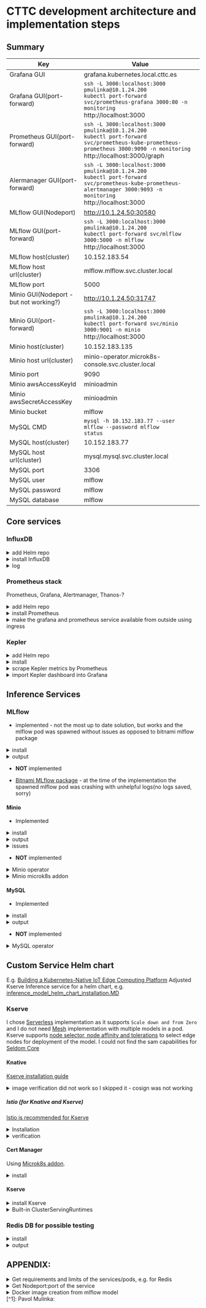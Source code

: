 # CTTC development architecture and implementation steps

## Summary

| Key                                    | Value                                                                                                                                                                        |
| -------------------------------------- | ---------------------------------------------------------------------------------------------------------------------------------------------------------------------------- |
| Grafana GUI                            | grafana.kubernetes.local.cttc.es                                                                                                                                             |
| Grafana GUI(port-forward)              | `ssh -L 3000:localhost:3000 pmulinka@10.1.24.200`<br>`kubectl port-forward svc/prometheus-grafana 3000:80 -n monitoring`<br>http://localhost:3000                            |
| Prometheus GUI(port-forward)           | `ssh -L 3000:localhost:3000 pmulinka@10.1.24.200`<br>`kubectl port-forward svc/prometheus-kube-prometheus-prometheus 3000:9090 -n monitoring`<br>http://localhost:3000/graph |
| Alermanager GUI(port-forward)          | `ssh -L 3000:localhost:3000 pmulinka@10.1.24.200`<br>`kubectl port-forward svc/prometheus-kube-prometheus-alertmanager 3000:9093 -n monitoring`<br>http://localhost:3000     |
| MLflow GUI(Nodeport)                   | http://10.1.24.50:30580                                                                                                                                                      |
| MLflow GUI(port-forward)               | `ssh -L 3000:localhost:3000 pmulinka@10.1.24.200`<br>`kubectl port-forward svc/mlflow 3000:5000 -n mlflow`<br>http://localhost:3000                                          |
| MLflow host(cluster)                   | 10.152.183.54                                                                                                                                                                |
| MLflow host url(cluster)               | mlflow.mlflow.svc.cluster.local                                                                                                                                              |
| MLflow port                            | 5000                                                                                                                                                                         |
| Minio GUI(Nodeport - but not working?) | http://10.1.24.50:31747                                                                                                                                                      |
| Minio GUI(port-forward)                | `ssh -L 3000:localhost:3000 pmulinka@10.1.24.200`<br>`kubectl port-forward svc/minio 3000:9001 -n minio`<br>http://localhost:3000                                            |
| Minio host(cluster)                    | 10.152.183.135                                                                                                                                                               |
| Minio host url(cluster)                | minio-operator.microk8s-console.svc.cluster.local                                                                                                                            |
| Minio port                             | 9090                                                                                                                                                                         |
| Minio awsAccessKeyId                   | minioadmin                                                                                                                                                                   |
| Minio awsSecretAccessKey               | minioadmin                                                                                                                                                                   |
| Minio bucket                           | mlflow                                                                                                                                                                       |
| MySQL CMD                              | `mysql -h 10.152.183.77 --user mlflow --password mlflow`<br>`status`                                                                                                         |
| MySQL host(cluster)                    | 10.152.183.77                                                                                                                                                                |
| MySQL host url(cluster)                | mysql.mysql.svc.cluster.local                                                                                                                                                |
| MySQL port                             | 3306                                                                                                                                                                         |
| MySQL user                             | mlflow                                                                                                                                                                       |
| MySQL password                         | mlflow                                                                                                                                                                       |
| MySQL database                         | mlflow                                                                                                                                                                       |

## Core services

### InfluxDB

<details><summary>add Helm repo</summary>

```
helm repo add influxdata https://helm.influxdata.com/
helm repo update
```
</details>
<details><summary>install InfluxDB</summary>

[influxdb](https://github.com/influxdata/helm-charts/tree/master/charts/influxdb) with defined values
```
helm install influx influxdata/influxdb2 \
--namespace influx --create-namespace

helm install influx influxdata/influxdb2 --set service.type=NodePort \
--set adminUser.user="admin" \
--set adminUser.password="admin_pass" \
--set adminUser.token="admin_token" \
--namespace influx --create-namespace
```
</details>
<details><summary>log</summary>

```
NAME: influx
LAST DEPLOYED: Mon Jul 29 14:52:16 2024
NAMESPACE: influx
STATUS: deployed
REVISION: 1
TEST SUITE: None
NOTES:
InfluxDB 2 is deployed as a StatefulSet on your cluster.

You can access it by using the service name: influx-influxdb2

To retrieve the password for the 'admin' user:

  echo $(kubectl get secret influx-influxdb2-auth -o "jsonpath={.data['admin-password']}" --namespace influx | base64 --decode)

Note: with enabled persistence, admin password is only set once during the initial deployment. The password is not changed when InfluxDB 2 is re-deployed with different password.
```
</details>

### Prometheus stack
Prometheus, Grafana, Alertmanager, Thanos-?

<details><summary>add Helm repo</summary>

```
helm repo add prometheus-community https://prometheus-community.github.io/helm-charts
helm repo update
```
</details>
<details><summary>install Prometheus</summary>

[prometheus-stack](https://github.com/prometheus-community/helm-charts/blob/main/charts/kube-prometheus-stack/README.md) with defined values
```
helm install prometheus-stack prometheus-community/kube-prometheus-stack --namespace prometheus-stack --create-namespace -f configs/prometheus_stack.yaml
```
</details>
<details><summary>make the grafana and prometheus service available from outside using ingress</summary>

```
kubectl apply -f configs/ingress_prometheus_stack.yaml
```
</details>


### Kepler

<details><summary>add Helm repo</summary>

```
helm repo add kepler https://sustainable-computing-io.github.io/kepler-helm-chart
helm repo update
```
</details>
<details><summary>install</summary>

[kepler](https://sustainable-computing.io/installation/kepler-helm/) - default confguration
```
helm install kepler kepler/kepler --namespace kepler --create-namespace
```
</details>
<details><summary>scrape Kepler metrics by Prometheus</summary>

```
kubectl apply -f configs/prometheus_kepler_service_monitor.yaml
```
</details>

<details><summary>import Kepler dashboard into Grafana</summary>

[Kepler dashboard](/configs/Kepler_Exporter_dashboard.json) dashboard
</details>

## Inference Services
### MLflow

* implemented - not the most up to date solution, but works and the mlflow pod was spawned without issues as opposed to bitnami mlflow package

<details><summary>install</summary>

```
helm install mlflow community-charts/mlflow \
  --set service.type=NodePort \
  --set backendStore.databaseMigration=true \
  --set backendStore.mysql.enabled=true \
  --set backendStore.mysql.host=mysql.mysql.svc.cluster.local \
  --set backendStore.mysql.port=3306 \
  --set backendStore.mysql.database=mlflow \
  --set backendStore.mysql.user=mlflow \
  --set backendStore.mysql.password=mlflow \
  --set artifactRoot.s3.enabled=true \
  --set artifactRoot.s3.bucket=mlflow \
  --set artifactRoot.s3.awsAccessKeyId=minioadmin \
  --set artifactRoot.s3.awsSecretAccessKey=minioadmin \
  --set extraEnvVars.MLFLOW_S3_ENDPOINT_URL=http://10.152.183.156:9000 \
  --set serviceMonitor.enabled=true \
  --namespace mlflow --create-namespace
```

</details>

<details><summary>output</summary>

```
Release "mlflow" has been upgraded. Happy Helming!
NAME: mlflow
LAST DEPLOYED: Thu May 16 15:24:32 2024
NAMESPACE: mlflow
STATUS: deployed
REVISION: 3
TEST SUITE: None
NOTES:
1. Get the application URL by running these commands:
  export NODE_PORT=$(kubectl get --namespace mlflow -o jsonpath="{.spec.ports[0].nodePort}" services mlflow)
  export NODE_IP=$(kubectl get nodes --namespace mlflow -o jsonpath="{.items[0].status.addresses[0].address}")
  echo http://$NODE_IP:$NODE_PORT
```
</details>

* **NOT** implemented

* [Bitnami MLflow package](https://github.com/bitnami/charts/tree/main/bitnami/mlflow/) - at the time of the implementation the spawned mlflow pod was crashing with unhelpful logs(no logs saved, sorry)


#### Minio

* Implemented

<details><summary>install</summary>

```
helm install minio oci://registry-1.docker.io/bitnamicharts/minio \
  --set service.type=NodePort \
  --set auth.rootUser=minioadmin \
  --set auth.rootPassword=minioadmin \
  --namespace minio --create-namespace
```
</details>

<details><summary>output</summary>

```
Pulled: registry-1.docker.io/bitnamicharts/minio:14.4.2
Digest: sha256:cee339fbfbb55ff08aa1a9e3abdc01fa9fb90094a49709873fe8ee3e3efb352c
NAME: minio
LAST DEPLOYED: Wed May 15 15:40:15 2024
NAMESPACE: minio
STATUS: deployed
REVISION: 1
TEST SUITE: None
NOTES:
CHART NAME: minio
CHART VERSION: 14.4.2
APP VERSION: 2024.5.10

** Please be patient while the chart is being deployed **

MinIO&reg; can be accessed via port  on the following DNS name from within your cluster:

   minio.minio.svc.cluster.local

To get your credentials run:

   export ROOT_USER=$(kubectl get secret --namespace minio minio -o jsonpath="{.data.root-user}" | base64 -d)
   export ROOT_PASSWORD=$(kubectl get secret --namespace minio minio -o jsonpath="{.data.root-password}" | base64 -d)

To connect to your MinIO&reg; server using a client:

- Run a MinIO&reg; Client pod and append the desired command (e.g. 'admin info'):

   kubectl run --namespace minio minio-client \
     --rm --tty -i --restart='Never' \
     --env MINIO_SERVER_ROOT_USER=$ROOT_USER \
     --env MINIO_SERVER_ROOT_PASSWORD=$ROOT_PASSWORD \
     --env MINIO_SERVER_HOST=minio \
     --image docker.io/bitnami/minio-client:2024.5.9-debian-12-r2 -- admin info minio

To access the MinIO&reg; web UI:

- Get the MinIO&reg; URL:

   export NODE_PORT=$(kubectl get --namespace minio -o jsonpath="{.spec.ports[0].nodePort}" services minio)
   export NODE_IP=$(kubectl get nodes --namespace minio -o jsonpath="{.items[0].status.addresses[0].address}")
   echo "MinIO&reg; web URL: http://$NODE_IP:$NODE_PORT/minio"

WARNING: There are "resources" sections in the chart not set. Using "resourcesPreset" is not recommended for production. For production installations, please set the following values according to your workload needs:
  - resources
+info https://kubernetes.io/docs/concepts/configuration/manage-resources-containers/
```
</details>

<details><summary>issues</summary>
<details><summary>Kserve inference service issues</summary>
Issues saying that Kserve could not locate credentials:

```
botocore.exceptions.NoCredentialsError: Unable to locate credentials
```

, I tried to remove them, but this did not help:
```
helm upgrade minio oci://registry-1.docker.io/bitnamicharts/minio \
  --set service.type=NodePort \
  --set auth.rootUser=admin \
  --set auth.rootPassword="" \
  --namespace minio
```
</details>
</details>

* **NOT** implemented

<details><summary>Minio operator</summary>

[The operator](https://min.io/docs/minio/kubernetes/upstream/operations/install-deploy-manage/deploy-operator-helm.html) is for more complex deployments.

```
helm repo add minio-operator https://operator.min.io
helm install   --namespace minio-operator   --create-namespace   operator minio-operator/operator
```
</details>

<details><summary>Minio microk8s addon</summary>
    
* [Minio microk8s addon](https://microk8s.io/docs/addon-minio)
install:

```
sudo microk8s enable minio -c 30Gi -s nfs
Infer repository core for addon minio
Infer repository core for addon dns
Addon core/dns is already enabled
Infer repository core for addon hostpath-storage
Addon core/hostpath-storage is already enabled
Download kubectl-minio
  % Total    % Received % Xferd  Average Speed   Time    Time     Time  Current
                                 Dload  Upload   Total   Spent    Left  Speed
  0     0    0     0    0     0      0      0 --:--:-- --:--:-- --:--:--     0
100 36.8M  100 36.8M    0     0  13.8M      0  0:00:02  0:00:02 --:--:-- 18.1M
Initialize minio operator
Warning: resource namespaces/minio-operator is missing the kubectl.kubernetes.io/last-applied-configuration annotation which is required by kubectl apply. kubectl apply should only be used on resources created declaratively by either kubectl create --save-config or kubectl apply. The missing annotation will be patched automatically.
namespace/minio-operator configured
serviceaccount/minio-operator created
clusterrole.rbac.authorization.k8s.io/minio-operator-role created
clusterrolebinding.rbac.authorization.k8s.io/minio-operator-binding created
customresourcedefinition.apiextensions.k8s.io/tenants.minio.min.io created
service/operator created
deployment.apps/minio-operator created
serviceaccount/console-sa created
secret/console-sa-secret created
clusterrole.rbac.authorization.k8s.io/console-sa-role created
clusterrolebinding.rbac.authorization.k8s.io/console-sa-binding created
configmap/console-env created
service/console created
deployment.apps/console created
-----------------

To open Operator UI, start a port forward using this command:

kubectl minio proxy -n minio-operator

-----------------
Create default tenant with:

  Name: microk8s
  Capacity: 30Gi
  Servers: 1
  Volumes: 1
  Storage class: nfs
  TLS: no
  Prometheus: no

+ /var/snap/microk8s/common/plugins/kubectl-minio tenant create microk8s --storage-class nfs --capacity 30Gi --servers 1 --volumes 1 --namespace minio-operator --enable-audit-logs=false --disable-tls --enable-prometheus=false
W0513 11:19:46.012386 2934999 warnings.go:70] unknown field "spec.pools[0].volumeClaimTemplate.metadata.creationTimestamp"

Tenant 'microk8s' created in 'minio-operator' Namespace

  Username: 6ZQD4KM2Z4S952HYL73M
  Password: vLDbSJ1C6cXKuGLC2K4V5wigatpCfjiICZY3owKM
  Note: Copy the credentials to a secure location. MinIO will not display these again.

APPLICATION     SERVICE NAME            NAMESPACE       SERVICE TYPE    SERVICE PORT
MinIO           minio                   minio-operator  ClusterIP       80
Console         microk8s-console        minio-operator  ClusterIP       9090

+ set +x
================================
Enabled minio addon.

You can manage minio tenants using the kubectl-minio plugin.

For more details, use
```
    
Minio addon is not working anymore in microk8s - [git issue](https://github.com/minio/console/issues/3318), output in Kubernetes cluster:
```
  Normal   Scheduled  3m4s                default-scheduler  Successfully assigned minio-operator/console-78d567bfc8-gsspn to iesc-gpu
  Normal   Pulling    89s (x4 over 3m4s)  kubelet            Pulling image "minio/console:v0.20.3"
  Warning  Failed     88s (x4 over 3m2s)  kubelet            Failed to pull image "minio/console:v0.20.3": failed to pull and unpack image "docker.io/minio/console:v0.20.3": failed to resolve reference "docker.io/minio/console:v0.20.3": pull access denied, repository does not exist or may require authorization: server message: insufficient_scope: authorization failed
  Warning  Failed     88s (x4 over 3m2s)  kubelet            Error: ErrImagePull
  Warning  Failed     74s (x6 over 3m1s)  kubelet            Error: ImagePullBackOff
  Normal   BackOff    60s (x7 over 3m1s)  kubelet            Back-off pulling image "minio/console:v0.20.3"
```

</details>

#### MySQL

* Implemented

<details><summary>install</summary>

```
helm install mysql oci://registry-1.docker.io/bitnamicharts/mysql \
--set auth.database=mlflow \
--set auth.username=mlflow \
--set auth.password=mlflow \
--set auth.rootPassword=root \
--namespace mysql --create-namespace
```
</details>
<details><summary>output</summary>

```
Pulled: registry-1.docker.io/bitnamicharts/mysql:10.2.2
Digest: sha256:61b5d1a6f8ac29662160d30e620ed388d782857e9d895585181a6930c83f1ebf
NAME: mysql
LAST DEPLOYED: Mon May 13 11:54:19 2024
NAMESPACE: mysql
STATUS: deployed
REVISION: 1
TEST SUITE: None
NOTES:
CHART NAME: mysql
CHART VERSION: 10.2.2
APP VERSION: 8.0.37

** Please be patient while the chart is being deployed **

Tip:

  Watch the deployment status using the command: kubectl get pods -w --namespace mysql

Services:

  echo Primary: mysql.mysql.svc.cluster.local:3306

Execute the following to get the administrator credentials:

  echo Username: root
  MYSQL_ROOT_PASSWORD=$(kubectl get secret --namespace mysql mysql -o jsonpath="{.data.mysql-root-password}" | base64 -d)

To connect to your database:

  1. Run a pod that you can use as a client:

      kubectl run mysql-client --rm --tty -i --restart='Never' --image  docker.io/bitnami/mysql:8.0.37-debian-12-r0 --namespace mysql --env MYSQL_ROOT_PASSWORD=$MYSQL_ROOT_PASSWORD --command -- bash

  2. To connect to primary service (read/write):

      mysql -h mysql.mysql.svc.cluster.local -uroot -p"$MYSQL_ROOT_PASSWORD"






WARNING: There are "resources" sections in the chart not set. Using "resourcesPreset" is not recommended for production. For production installations, please set the following values according to your workload needs:
  - primary.resources
  - secondary.resources
+info https://kubernetes.io/docs/concepts/configuration/manage-resources-containers/
```
</details>

* **NOT** implemented

<details><summary>MySQL operator</summary>

[The operator](https://dev.mysql.com/doc/mysql-operator/en/mysql-operator-installation-helm.html) is for more complex mysql deployments using InnoDB cluster

```
helm repo add MySQL-operator https://mysql.github.io/mysql-operator/
helm install my-mysql-operator mysql-operator/mysql-operator    --namespace mysql-operator --create-namespace
```
</details>

## Custom Service Helm chart
E.g. [Building a Kubernetes-Native IoT Edge Computing Platform](https://overcast.blog/building-a-kubernetes-native-iot-edge-computing-platform-839ebf7606cd)
Adjusted Kserve Inference service for a helm chart, e.g. [inference_model_helm_chart_installation.MD](inference_model_helm_chart_installation.MD)

### Kserve

I chose [Serverless](https://kserve.github.io/website/master/admin/serverless/serverless/) implementation as it supports `Scale down and from Zero` and I do not need [Mesh](https://kserve.github.io/website/master/admin/modelmesh/) implementation with multiple models in a pod.
Kserve supports [node selector, node affinity and tolerations](https://kserve.github.io/website/0.8/modelserving/nodescheduling/inferenceservicenodescheduling/) to select edge nodes for deployment of the model. I could not find the sam capabilities for [Seldom Core](https://docs.seldon.io/projects/seldon-core/en/latest/index.html)

#### Knative
[Kserve installation guide](https://knative.dev/docs/install/yaml-install/serving/install-serving-with-yaml/)

<details><summary>image verification did not work so I skipped it - cosign was not working</summary>

```
sudo apt install golang-go
sudo apt install -y jq
go install github.com/sigstore/cosign/v2/cmd/cosign@latest
```
</details>

##### Istio (for Knative and Kserve)
[Istio is recommended for Kserve](https://kserve.github.io/website/master/admin/serverless/serverless/#2-install-networking-layer)

<details><summary>Installation</summary>

```
pmulinka@saiacheron:~/kubernetes/knative$ kubectl apply -f https://github.com/knative/serving/releases/download/knative-v1.14.0/serving-crds.yaml
customresourcedefinition.apiextensions.k8s.io/certificates.networking.internal.knative.dev created
customresourcedefinition.apiextensions.k8s.io/configurations.serving.knative.dev created
customresourcedefinition.apiextensions.k8s.io/clusterdomainclaims.networking.internal.knative.dev created
customresourcedefinition.apiextensions.k8s.io/domainmappings.serving.knative.dev created
customresourcedefinition.apiextensions.k8s.io/ingresses.networking.internal.knative.dev created
customresourcedefinition.apiextensions.k8s.io/metrics.autoscaling.internal.knative.dev created
customresourcedefinition.apiextensions.k8s.io/podautoscalers.autoscaling.internal.knative.dev created
customresourcedefinition.apiextensions.k8s.io/revisions.serving.knative.dev created
customresourcedefinition.apiextensions.k8s.io/routes.serving.knative.dev created
customresourcedefinition.apiextensions.k8s.io/serverlessservices.networking.internal.knative.dev created
customresourcedefinition.apiextensions.k8s.io/services.serving.knative.dev created
customresourcedefinition.apiextensions.k8s.io/images.caching.internal.knative.dev created
pmulinka@saiacheron:~/kubernetes/knative$ kubectl apply -f https://github.com/knative/serving/releases/download/knative-v1.14.0/serving-core.yaml
namespace/knative-serving created
role.rbac.authorization.k8s.io/knative-serving-activator created
clusterrole.rbac.authorization.k8s.io/knative-serving-activator-cluster created
clusterrole.rbac.authorization.k8s.io/knative-serving-aggregated-addressable-resolver created
clusterrole.rbac.authorization.k8s.io/knative-serving-addressable-resolver created
clusterrole.rbac.authorization.k8s.io/knative-serving-namespaced-admin created
clusterrole.rbac.authorization.k8s.io/knative-serving-namespaced-edit created
clusterrole.rbac.authorization.k8s.io/knative-serving-namespaced-view created
clusterrole.rbac.authorization.k8s.io/knative-serving-core created
clusterrole.rbac.authorization.k8s.io/knative-serving-podspecable-binding created
serviceaccount/controller created
clusterrole.rbac.authorization.k8s.io/knative-serving-admin created
clusterrolebinding.rbac.authorization.k8s.io/knative-serving-controller-admin created
clusterrolebinding.rbac.authorization.k8s.io/knative-serving-controller-addressable-resolver created
serviceaccount/activator created
rolebinding.rbac.authorization.k8s.io/knative-serving-activator created
clusterrolebinding.rbac.authorization.k8s.io/knative-serving-activator-cluster created
customresourcedefinition.apiextensions.k8s.io/images.caching.internal.knative.dev unchanged
certificate.networking.internal.knative.dev/routing-serving-certs created
customresourcedefinition.apiextensions.k8s.io/certificates.networking.internal.knative.dev unchanged
customresourcedefinition.apiextensions.k8s.io/configurations.serving.knative.dev unchanged
customresourcedefinition.apiextensions.k8s.io/clusterdomainclaims.networking.internal.knative.dev unchanged
customresourcedefinition.apiextensions.k8s.io/domainmappings.serving.knative.dev unchanged
customresourcedefinition.apiextensions.k8s.io/ingresses.networking.internal.knative.dev unchanged
customresourcedefinition.apiextensions.k8s.io/metrics.autoscaling.internal.knative.dev unchanged
customresourcedefinition.apiextensions.k8s.io/podautoscalers.autoscaling.internal.knative.dev unchanged
customresourcedefinition.apiextensions.k8s.io/revisions.serving.knative.dev unchanged
customresourcedefinition.apiextensions.k8s.io/routes.serving.knative.dev unchanged
customresourcedefinition.apiextensions.k8s.io/serverlessservices.networking.internal.knative.dev unchanged
customresourcedefinition.apiextensions.k8s.io/services.serving.knative.dev unchanged
image.caching.internal.knative.dev/queue-proxy created
configmap/config-autoscaler created
configmap/config-defaults created
configmap/config-deployment created
configmap/config-domain created
configmap/config-features created
configmap/config-gc created
configmap/config-leader-election created
configmap/config-logging created
configmap/config-network created
configmap/config-observability created
configmap/config-tracing created
horizontalpodautoscaler.autoscaling/activator created
poddisruptionbudget.policy/activator-pdb created
deployment.apps/activator created
service/activator-service created
deployment.apps/autoscaler created
service/autoscaler created
deployment.apps/controller created
service/controller created
horizontalpodautoscaler.autoscaling/webhook created
poddisruptionbudget.policy/webhook-pdb created
deployment.apps/webhook created
service/webhook created
validatingwebhookconfiguration.admissionregistration.k8s.io/config.webhook.serving.knative.dev created
mutatingwebhookconfiguration.admissionregistration.k8s.io/webhook.serving.knative.dev created
validatingwebhookconfiguration.admissionregistration.k8s.io/validation.webhook.serving.knative.dev created
secret/webhook-certs created
pmulinka@saiacheron:~/kubernetes/knative$ kubectl apply -l knative.dev/crd-install=true -f https://github.com/knative/net-istio/releases/download/knative-v1.14.0/istio.yaml
customresourcedefinition.apiextensions.k8s.io/authorizationpolicies.security.istio.io created
customresourcedefinition.apiextensions.k8s.io/destinationrules.networking.istio.io created
customresourcedefinition.apiextensions.k8s.io/envoyfilters.networking.istio.io created
customresourcedefinition.apiextensions.k8s.io/gateways.networking.istio.io created
customresourcedefinition.apiextensions.k8s.io/peerauthentications.security.istio.io created
customresourcedefinition.apiextensions.k8s.io/proxyconfigs.networking.istio.io created
customresourcedefinition.apiextensions.k8s.io/requestauthentications.security.istio.io created
customresourcedefinition.apiextensions.k8s.io/serviceentries.networking.istio.io created
customresourcedefinition.apiextensions.k8s.io/sidecars.networking.istio.io created
customresourcedefinition.apiextensions.k8s.io/telemetries.telemetry.istio.io created
customresourcedefinition.apiextensions.k8s.io/virtualservices.networking.istio.io created
customresourcedefinition.apiextensions.k8s.io/wasmplugins.extensions.istio.io created
customresourcedefinition.apiextensions.k8s.io/workloadentries.networking.istio.io created
customresourcedefinition.apiextensions.k8s.io/workloadgroups.networking.istio.io created
pmulinka@saiacheron:~/kubernetes/knative$ kubectl apply -f https://github.com/knative/net-istio/releases/download/knative-v1.14.0/istio.yaml
namespace/istio-system created
serviceaccount/istio-ingressgateway-service-account created
serviceaccount/istio-reader-service-account created
serviceaccount/istiod created
clusterrole.rbac.authorization.k8s.io/istio-reader-clusterrole-istio-system created
clusterrole.rbac.authorization.k8s.io/istiod-clusterrole-istio-system created
clusterrole.rbac.authorization.k8s.io/istiod-gateway-controller-istio-system created
clusterrolebinding.rbac.authorization.k8s.io/istio-reader-clusterrole-istio-system created
clusterrolebinding.rbac.authorization.k8s.io/istiod-clusterrole-istio-system created
clusterrolebinding.rbac.authorization.k8s.io/istiod-gateway-controller-istio-system created
role.rbac.authorization.k8s.io/istio-ingressgateway-sds created
role.rbac.authorization.k8s.io/istiod created
rolebinding.rbac.authorization.k8s.io/istio-ingressgateway-sds created
rolebinding.rbac.authorization.k8s.io/istiod created
customresourcedefinition.apiextensions.k8s.io/authorizationpolicies.security.istio.io unchanged
customresourcedefinition.apiextensions.k8s.io/destinationrules.networking.istio.io unchanged
customresourcedefinition.apiextensions.k8s.io/envoyfilters.networking.istio.io unchanged
customresourcedefinition.apiextensions.k8s.io/gateways.networking.istio.io unchanged
customresourcedefinition.apiextensions.k8s.io/peerauthentications.security.istio.io unchanged
customresourcedefinition.apiextensions.k8s.io/proxyconfigs.networking.istio.io unchanged
customresourcedefinition.apiextensions.k8s.io/requestauthentications.security.istio.io unchanged
customresourcedefinition.apiextensions.k8s.io/serviceentries.networking.istio.io unchanged
customresourcedefinition.apiextensions.k8s.io/sidecars.networking.istio.io unchanged
customresourcedefinition.apiextensions.k8s.io/telemetries.telemetry.istio.io unchanged
customresourcedefinition.apiextensions.k8s.io/virtualservices.networking.istio.io unchanged
customresourcedefinition.apiextensions.k8s.io/wasmplugins.extensions.istio.io unchanged
customresourcedefinition.apiextensions.k8s.io/workloadentries.networking.istio.io unchanged
customresourcedefinition.apiextensions.k8s.io/workloadgroups.networking.istio.io unchanged
configmap/istio created
configmap/istio-sidecar-injector created
deployment.apps/istio-ingressgateway created
deployment.apps/istiod created
service/istio-ingressgateway created
service/istiod created
horizontalpodautoscaler.autoscaling/istiod created
poddisruptionbudget.policy/istio-ingressgateway created
poddisruptionbudget.policy/istiod created
mutatingwebhookconfiguration.admissionregistration.k8s.io/istio-sidecar-injector created
validatingwebhookconfiguration.admissionregistration.k8s.io/istio-validator-istio-system created
pmulinka@saiacheron:~/kubernetes/knative$
pmulinka@saiacheron:~/kubernetes/knative$ kubectl apply -f https://github.com/knative/net-istio/releases/download/knative-v1.14.0/net-istio.yaml
clusterrole.rbac.authorization.k8s.io/knative-serving-istio created
gateway.networking.istio.io/knative-ingress-gateway created
gateway.networking.istio.io/knative-local-gateway created
service/knative-local-gateway created
configmap/config-istio created
peerauthentication.security.istio.io/webhook created
peerauthentication.security.istio.io/net-istio-webhook created
deployment.apps/net-istio-controller created
deployment.apps/net-istio-webhook created
secret/net-istio-webhook-certs created
service/net-istio-webhook created
mutatingwebhookconfiguration.admissionregistration.k8s.io/webhook.istio.networking.internal.knative.dev created
validatingwebhookconfiguration.admissionregistration.k8s.io/config.webhook.istio.networking.internal.knative.dev created
certificate.networking.internal.knative.dev/routing-serving-certs created
pmulinka@saiacheron:~/kubernetes/knative$
pmulinka@saiacheron:~/kubernetes/knative$ kubectl --namespace istio-system get service istio-ingressgateway
NAME                   TYPE           CLUSTER-IP      EXTERNAL-IP   PORT(S)                                      AGE
istio-ingressgateway   LoadBalancer   10.152.183.36   <pending>     15021:32390/TCP,80:32327/TCP,443:32456/TCP   29s
```
</details>

<details><summary>verification</summary>

```
pmulinka@saiacheron:~/kubernetes/knative$ kubectl get pods -n knative-serving
NAME                                   READY   STATUS    RESTARTS   AGE
activator-55d856fccd-5b9jt             1/1     Running   0          3m27s
autoscaler-5df8b7c68-4fzm7             1/1     Running   0          3m27s
controller-78b7976cc6-h7bz2            1/1     Running   0          3m27s
net-istio-controller-cc877c4dc-xxlrj   1/1     Running   0          119s
net-istio-webhook-69cd4975b8-9kcv6     1/1     Running   0          119s
webhook-7c7b4cd674-kghj9               1/1     Running   0          3m26s
pmulinka@saiacheron:~/kubernetes/knative$ kubectl get svc -n knative-serving
NAME                         TYPE        CLUSTER-IP       EXTERNAL-IP   PORT(S)                                   AGE
activator-service            ClusterIP   10.152.183.59    <none>        9090/TCP,8008/TCP,80/TCP,81/TCP,443/TCP   3m38s
autoscaler                   ClusterIP   10.152.183.75    <none>        9090/TCP,8008/TCP,8080/TCP                3m38s
autoscaler-bucket-00-of-01   ClusterIP   10.152.183.69    <none>        8080/TCP                                  3m30s
controller                   ClusterIP   10.152.183.166   <none>        9090/TCP,8008/TCP                         3m38s
net-istio-webhook            ClusterIP   10.152.183.76    <none>        9090/TCP,8008/TCP,443/TCP                 2m10s
webhook                      ClusterIP   10.152.183.241   <none>        9090/TCP,8008/TCP,443/TCP                 3m37s
```
</details>

#### Cert Manager

Using [Microk8s addon](https://microk8s.io/docs/addon-cert-manager).

<details><summary>install</summary>

```
pmulinka@saiacheron:~/kubernetes/knative$ microk8s enable cert-manager
Infer repository core for addon cert-manager
Enable DNS addon
Infer repository core for addon dns
Addon core/dns is already enabled
Enabling cert-manager
namespace/cert-manager created
customresourcedefinition.apiextensions.k8s.io/certificaterequests.cert-manager.io created
customresourcedefinition.apiextensions.k8s.io/certificates.cert-manager.io created
customresourcedefinition.apiextensions.k8s.io/challenges.acme.cert-manager.io created
customresourcedefinition.apiextensions.k8s.io/clusterissuers.cert-manager.io created
customresourcedefinition.apiextensions.k8s.io/issuers.cert-manager.io created
customresourcedefinition.apiextensions.k8s.io/orders.acme.cert-manager.io created
serviceaccount/cert-manager-cainjector created
serviceaccount/cert-manager created
serviceaccount/cert-manager-webhook created
configmap/cert-manager-webhook created
clusterrole.rbac.authorization.k8s.io/cert-manager-cainjector created
clusterrole.rbac.authorization.k8s.io/cert-manager-controller-issuers created
clusterrole.rbac.authorization.k8s.io/cert-manager-controller-clusterissuers created
clusterrole.rbac.authorization.k8s.io/cert-manager-controller-certificates created
clusterrole.rbac.authorization.k8s.io/cert-manager-controller-orders created
clusterrole.rbac.authorization.k8s.io/cert-manager-controller-challenges created
clusterrole.rbac.authorization.k8s.io/cert-manager-controller-ingress-shim created
clusterrole.rbac.authorization.k8s.io/cert-manager-view created
clusterrole.rbac.authorization.k8s.io/cert-manager-edit created
clusterrole.rbac.authorization.k8s.io/cert-manager-controller-approve:cert-manager-io created
clusterrole.rbac.authorization.k8s.io/cert-manager-controller-certificatesigningrequests created
clusterrole.rbac.authorization.k8s.io/cert-manager-webhook:subjectaccessreviews created
clusterrolebinding.rbac.authorization.k8s.io/cert-manager-cainjector created
clusterrolebinding.rbac.authorization.k8s.io/cert-manager-controller-issuers created
clusterrolebinding.rbac.authorization.k8s.io/cert-manager-controller-clusterissuers created
clusterrolebinding.rbac.authorization.k8s.io/cert-manager-controller-certificates created
clusterrolebinding.rbac.authorization.k8s.io/cert-manager-controller-orders created
clusterrolebinding.rbac.authorization.k8s.io/cert-manager-controller-challenges created
clusterrolebinding.rbac.authorization.k8s.io/cert-manager-controller-ingress-shim created
clusterrolebinding.rbac.authorization.k8s.io/cert-manager-controller-approve:cert-manager-io created
clusterrolebinding.rbac.authorization.k8s.io/cert-manager-controller-certificatesigningrequests created
clusterrolebinding.rbac.authorization.k8s.io/cert-manager-webhook:subjectaccessreviews created
role.rbac.authorization.k8s.io/cert-manager-cainjector:leaderelection created
role.rbac.authorization.k8s.io/cert-manager:leaderelection created
role.rbac.authorization.k8s.io/cert-manager-webhook:dynamic-serving created
rolebinding.rbac.authorization.k8s.io/cert-manager-cainjector:leaderelection created
rolebinding.rbac.authorization.k8s.io/cert-manager:leaderelection created
rolebinding.rbac.authorization.k8s.io/cert-manager-webhook:dynamic-serving created
service/cert-manager created
service/cert-manager-webhook created
deployment.apps/cert-manager-cainjector created
deployment.apps/cert-manager created
deployment.apps/cert-manager-webhook created
mutatingwebhookconfiguration.admissionregistration.k8s.io/cert-manager-webhook created
validatingwebhookconfiguration.admissionregistration.k8s.io/cert-manager-webhook created
Waiting for cert-manager to be ready.
..ready
Enabled cert-manager

===========================

Cert-manager is installed. As a next step, try creating a ClusterIssuer
for Let's Encrypt by creating the following resource:

$ microk8s kubectl apply -f - <<EOF
---
apiVersion: cert-manager.io/v1
kind: ClusterIssuer
metadata:
  name: letsencrypt
spec:
  acme:
    # You must replace this email address with your own.
    # Let's Encrypt will use this to contact you about expiring
    # certificates, and issues related to your account.
    email: me@example.com
    server: https://acme-v02.api.letsencrypt.org/directory
    privateKeySecretRef:
      # Secret resource that will be used to store the account's private key.
      name: letsencrypt-account-key
    # Add a single challenge solver, HTTP01 using nginx
    solvers:
    - http01:
        ingress:
          class: public
EOF

Then, you can create an ingress to expose 'my-service:80' on 'https://my-service.example.com' with:

$ microk8s enable ingress
$ microk8s kubectl create ingress my-ingress \
    --annotation cert-manager.io/cluster-issuer=letsencrypt \
    --rule 'my-service.example.com/*=my-service:80,tls=my-service-tls'
```
</details>

#### Kserve

<details><summary>install Kserve</summary>

```
pmulinka@saiacheron:~/kubernetes/knative$ kubectl apply -f https://github.com/kserve/kserve/releases/download/v0.12.0/kserve.yaml
namespace/kserve created
customresourcedefinition.apiextensions.k8s.io/clusterservingruntimes.serving.kserve.io created
customresourcedefinition.apiextensions.k8s.io/clusterstoragecontainers.serving.kserve.io created
customresourcedefinition.apiextensions.k8s.io/inferencegraphs.serving.kserve.io created
customresourcedefinition.apiextensions.k8s.io/inferenceservices.serving.kserve.io created
customresourcedefinition.apiextensions.k8s.io/servingruntimes.serving.kserve.io created
customresourcedefinition.apiextensions.k8s.io/trainedmodels.serving.kserve.io created
serviceaccount/kserve-controller-manager created
role.rbac.authorization.k8s.io/kserve-leader-election-role created
clusterrole.rbac.authorization.k8s.io/kserve-manager-role created
clusterrole.rbac.authorization.k8s.io/kserve-proxy-role created
rolebinding.rbac.authorization.k8s.io/kserve-leader-election-rolebinding created
clusterrolebinding.rbac.authorization.k8s.io/kserve-manager-rolebinding created
clusterrolebinding.rbac.authorization.k8s.io/kserve-proxy-rolebinding created
configmap/inferenceservice-config created
secret/kserve-webhook-server-secret created
service/kserve-controller-manager-metrics-service created
service/kserve-controller-manager-service created
service/kserve-webhook-server-service created
deployment.apps/kserve-controller-manager created
certificate.cert-manager.io/serving-cert created
issuer.cert-manager.io/selfsigned-issuer created
mutatingwebhookconfiguration.admissionregistration.k8s.io/inferenceservice.serving.kserve.io created
validatingwebhookconfiguration.admissionregistration.k8s.io/clusterservingruntime.serving.kserve.io created
validatingwebhookconfiguration.admissionregistration.k8s.io/inferencegraph.serving.kserve.io created
validatingwebhookconfiguration.admissionregistration.k8s.io/inferenceservice.serving.kserve.io created
validatingwebhookconfiguration.admissionregistration.k8s.io/servingruntime.serving.kserve.io created
validatingwebhookconfiguration.admissionregistration.k8s.io/trainedmodel.serving.kserve.io created

```
</details>

<details><summary>Built-in ClusterServingRuntimes</summary>

```
pmulinka@saiacheron:~/kubernetes/knative$ kubectl apply -f https://github.com/kserve/kserve/releases/download/v0.12.0/kserve-cluster-resources.yaml
clusterservingruntime.serving.kserve.io/kserve-huggingfaceserver created
clusterservingruntime.serving.kserve.io/kserve-lgbserver created
clusterservingruntime.serving.kserve.io/kserve-mlserver created
clusterservingruntime.serving.kserve.io/kserve-paddleserver created
clusterservingruntime.serving.kserve.io/kserve-pmmlserver created
clusterservingruntime.serving.kserve.io/kserve-sklearnserver created
clusterservingruntime.serving.kserve.io/kserve-tensorflow-serving created
clusterservingruntime.serving.kserve.io/kserve-torchserve created
clusterservingruntime.serving.kserve.io/kserve-tritonserver created
clusterservingruntime.serving.kserve.io/kserve-xgbserver created
clusterstoragecontainer.serving.kserve.io/default created
```
</details>

### Redis DB for possible testing

<details><summary>install</summary>

```
helm install redis oci://registry-1.docker.io/bitnamicharts/redis --set auth.password=redis --namespace redis --create-namespace
```
</details>
<details><summary>output</summary>

```
Pulled: registry-1.docker.io/bitnamicharts/redis:19.3.2
Digest: sha256:1eb24b3e230b23cd307e8aa5ef9006a52484c7e3cf1b4b2eb611f113f24e53e5
NAME: redis
LAST DEPLOYED: Tue May 14 11:19:39 2024
NAMESPACE: redis
STATUS: deployed
REVISION: 1
TEST SUITE: None
NOTES:
CHART NAME: redis
CHART VERSION: 19.3.2
APP VERSION: 7.2.4

** Please be patient while the chart is being deployed **

Redis&reg; can be accessed on the following DNS names from within your cluster:

    redis-master.redis.svc.cluster.local for read/write operations (port 6379)
    redis-replicas.redis.svc.cluster.local for read-only operations (port 6379)



To get your password run:

    export REDIS_PASSWORD=$(kubectl get secret --namespace redis redis -o jsonpath="{.data.redis-password}" | base64 -d)

To connect to your Redis&reg; server:

1. Run a Redis&reg; pod that you can use as a client:

   kubectl run --namespace redis redis-client --restart='Never'  --env REDIS_PASSWORD=$REDIS_PASSWORD  --image docker.io/bitnami/redis:7.2.4-debian-12-r16 --command -- sleep infinity

   Use the following command to attach to the pod:

   kubectl exec --tty -i redis-client \
   --namespace redis -- bash

2. Connect using the Redis&reg; CLI:
   REDISCLI_AUTH="$REDIS_PASSWORD" redis-cli -h redis-master
   REDISCLI_AUTH="$REDIS_PASSWORD" redis-cli -h redis-replicas

To connect to your database from outside the cluster execute the following commands:

    kubectl port-forward --namespace redis svc/redis-master 6379:6379 &
    REDISCLI_AUTH="$REDIS_PASSWORD" redis-cli -h 127.0.0.1 -p 6379

WARNING: There are "resources" sections in the chart not set. Using "resourcesPreset" is not recommended for production. For production installations, please set the following values according to your workload needs:
  - replica.resources
  - master.resources
+info https://kubernetes.io/docs/concepts/configuration/manage-resources-containers/
```
</details>

## APPENDIX:

<details><summary>Get requirements and limits of the services/pods, e.g. for Redis</summary>

```
kubectl get pods redis-master-0 -n redis -o jsonpath='{range .spec.containers[*]}{"Container Name: "}{.name}{"\n"}{"Requests:"}{.resources.requests}{"\n"}{"Limits:"}{.resources.limits}{"\n"}{end}'
Container Name: redis
Requests:{"cpu":"100m","ephemeral-storage":"50Mi","memory":"128Mi"}
Limits:{"cpu":"150m","ephemeral-storage":"1Gi","memory":"192Mi"}
```
</details>

<details><summary>Get Nodeport:port of the service</summary>

```
# example for minio
kubectl get --namespace minio -o jsonpath="{.spec.ports[0].nodePort}" services minio
kubectl get nodes --namespace minio -o jsonpath="{.items[0].status.addresses[0].address}
```
</details>
<details><summary>Docker image creation from mlflow model</summary>

```
# connect to a machine that has docker and access to model storage and add your user to docker group
sudo usermod -a -G docker $(whoami)
# install the python venv and activate it
sudo apt-get install python3.10-venv
python3.10 -m venv python310venv
source python310venv/bin/activate
# install mlflow and boto3 for communication with s3 storage
pip install mlflow
pip install boto3
# export keys and s3 endpoint
export AWS_ACCESS_KEY_ID=minioadmin
export AWS_SECRET_ACCESS_KEY=minioadmin
export MLFLOW_S3_ENDPOINT_URL=http://10.152.183.156:9000
# build a docker image
mlflow models build-docker -m s3://mlflow/1/777cf64c922149a4b77c85987865deb0/artifacts/success6g_model -n 5uperpalo/mlflow-success6g --enable-mlserver
# connect to your dockerhub and push the image
docker login -u 5uperpalo
docker push 5uperpalo/mlflow-success6g
```
</details>
[^1]: Pavol Mulinka: <mulinka.pavol@gmail.com>
